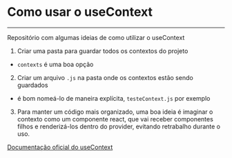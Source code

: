 # Como usar o useContext
---
Repositório com algumas ideias de como utilizar o useContext

1. Criar uma pasta para guardar todos os contextos do projeto
- `contexts` é uma boa opção

2. Criar um arquivo `.js` na pasta onde os contextos estão sendo guardados
- é bom nomeá-lo de maneira explícita, `testeContext.js` por exemplo

3. Para manter um código mais organizado, uma boa ideia é imaginar o contexto como um componente react, que vai receber componentes filhos e renderizá-los dentro do provider, evitando retrabalho durante o uso. 

[Documentação oficial do useContext](https://pt-br.reactjs.org/docs/hooks-reference.html#usecontext)

